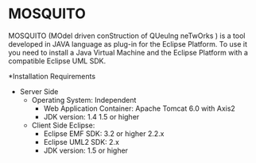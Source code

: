 # MOSQUITO

MOSQUITO (MOdel driven conStruction of QUeuIng neTwOrks ) is a tool developed in JAVA language as plug-in for the Eclipse Platform. To use it you need to install a Java Virtual Machine and the Eclipse Platform with a compatible Eclipse UML SDK.

*Installation Requirements
- Server Side
  - Operating System: Independent
    - Web Application Container: Apache Tomcat 6.0 with Axis2
    - JDK version: 1.4 1.5 or higher
  - Client Side Eclipse:
    - Eclipse EMF SDK: 3.2 or higher 2.2.x
    - Eclipse UML2 SDK: 2.x
    - JDK version: 1.5 or higher
